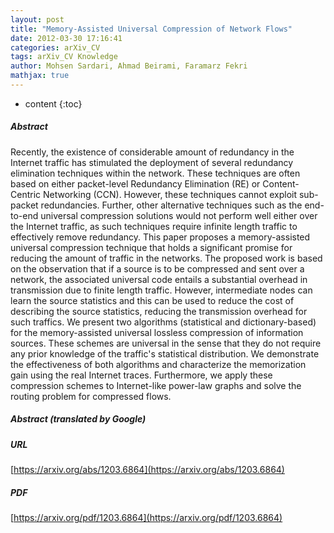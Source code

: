 ```yaml
---
layout: post
title: "Memory-Assisted Universal Compression of Network Flows"
date: 2012-03-30 17:16:41
categories: arXiv_CV
tags: arXiv_CV Knowledge
author: Mohsen Sardari, Ahmad Beirami, Faramarz Fekri
mathjax: true
---
```


* content
{:toc}

##### Abstract
Recently, the existence of considerable amount of redundancy in the Internet traffic has stimulated the deployment of several redundancy elimination techniques within the network. These techniques are often based on either packet-level Redundancy Elimination (RE) or Content-Centric Networking (CCN). However, these techniques cannot exploit sub-packet redundancies. Further, other alternative techniques such as the end-to-end universal compression solutions would not perform well either over the Internet traffic, as such techniques require infinite length traffic to effectively remove redundancy. This paper proposes a memory-assisted universal compression technique that holds a significant promise for reducing the amount of traffic in the networks. The proposed work is based on the observation that if a source is to be compressed and sent over a network, the associated universal code entails a substantial overhead in transmission due to finite length traffic. However, intermediate nodes can learn the source statistics and this can be used to reduce the cost of describing the source statistics, reducing the transmission overhead for such traffics. We present two algorithms (statistical and dictionary-based) for the memory-assisted universal lossless compression of information sources. These schemes are universal in the sense that they do not require any prior knowledge of the traffic's statistical distribution. We demonstrate the effectiveness of both algorithms and characterize the memorization gain using the real Internet traces. Furthermore, we apply these compression schemes to Internet-like power-law graphs and solve the routing problem for compressed flows.

##### Abstract (translated by Google)


##### URL
[https://arxiv.org/abs/1203.6864](https://arxiv.org/abs/1203.6864)

##### PDF
[https://arxiv.org/pdf/1203.6864](https://arxiv.org/pdf/1203.6864)

